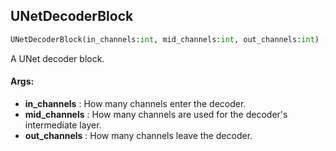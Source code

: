 ## UNetDecoderBlock
```python
UNetDecoderBlock(in_channels:int, mid_channels:int, out_channels:int) -> None
```
A UNet decoder block.

#### Args:

* **in_channels** :  How many channels enter the decoder.
* **mid_channels** :  How many channels are used for the decoder's intermediate layer.
* **out_channels** :  How many channels leave the decoder.    